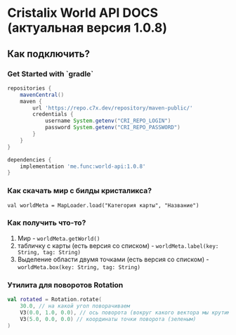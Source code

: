 # Cristalix World API DOCS (актуальная версия 1.0.8)

<h2>Как подключить?</h2>

<h3>Get Started with `gradle`</h3>

```groovy
repositories {
    mavenCentral()
    maven {
        url 'https://repo.c7x.dev/repository/maven-public/'
        credentials {
            username System.getenv("CRI_REPO_LOGIN")
            password System.getenv("CRI_REPO_PASSWORD")
        }
    }
}

dependencies {
    implementation 'me.func:world-api:1.0.8'
}
```

<h3>Как скачать мир с билды кристаликса?</h3>

`val worldMeta = MapLoader.load("Категория карты", "Название")`

<h3>Как получить что-то?</h3>

1. Мир - `worldMeta.getWorld()`
2. табличку с карты (есть версия со списком) - `worldMeta.label(key: String, tag: String)` 
3. Выделение области двумя точками (есть версия со списком) - `worldMeta.box(key: String, tag: String)` 

<h3>Утилита для поворотов Rotation</h3>

```kotlin
val rotated = Rotation.rotate(
    30.0, // на какой угол поворачиваем
    V3(0.0, 1.0, 0.0), // ось поворота (вокруг какого вектора мы крутим, тут вектор смотрит вверх) (красным)
    V3(5.0, 0.0, 0.0) // координаты точки поворота (зеленым)
)
```


